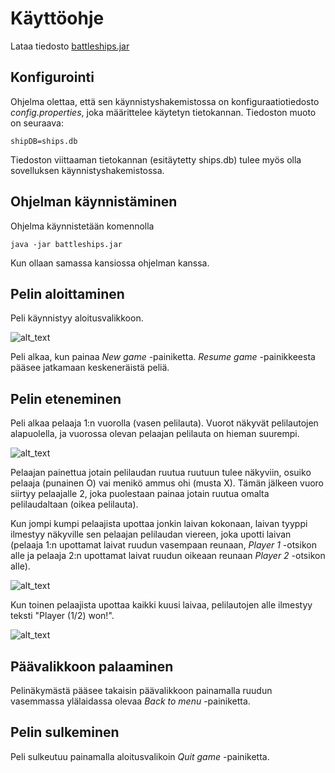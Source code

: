 # Käyttöohje

Lataa tiedosto [battleships.jar](https://github.com/Miniaya/ot-harjoitustyo/releases/tag/viikko5)

## Konfigurointi

Ohjelma olettaa, että sen käynnistyshakemistossa on konfiguraatiotiedosto _config.properties_, joka määrittelee käytetyn tietokannan. Tiedoston muoto on seuraava:

```
shipDB=ships.db
```
Tiedoston viittaaman tietokannan (esitäytetty ships.db) tulee myös olla sovelluksen käynnistyshakemistossa.

## Ohjelman käynnistäminen

Ohjelma käynnistetään komennolla

```
java -jar battleships.jar
```

Kun ollaan samassa kansiossa ohjelman kanssa.

## Pelin aloittaminen

Peli käynnistyy aloitusvalikkoon.

![alt_text]()

Peli alkaa, kun painaa _New game_ -painiketta. _Resume game_ -painikkeesta pääsee jatkamaan keskeneräistä peliä.

## Pelin eteneminen

Peli alkaa pelaaja 1:n vuorolla (vasen pelilauta). Vuorot näkyvät pelilautojen alapuolella, ja vuorossa olevan pelaajan pelilauta on hieman suurempi. 

![alt_text]()

Pelaajan painettua jotain pelilaudan ruutua ruutuun tulee näkyviin, osuiko pelaaja (punainen O) vai menikö ammus ohi (musta X). Tämän jälkeen vuoro siirtyy pelaajalle 2, joka puolestaan painaa jotain ruutua omalta pelilaudaltaan (oikea pelilauta).

Kun jompi kumpi pelaajista upottaa jonkin laivan kokonaan, laivan tyyppi ilmestyy näkyville sen pelaajan pelilaudan viereen, joka upotti laivan (pelaaja 1:n upottamat laivat ruudun vasempaan reunaan, _Player 1_ -otsikon alle ja pelaaja 2:n upottamat laivat ruudun oikeaan reunaan _Player 2_ -otsikon alle). 

![alt_text]()

Kun toinen pelaajista upottaa kaikki kuusi laivaa, pelilautojen alle ilmestyy teksti "Player (1/2) won!".

![alt_text]()

## Päävalikkoon palaaminen

Pelinäkymästä pääsee takaisin päävalikkoon painamalla ruudun vasemmassa ylälaidassa olevaa _Back to menu_ -painiketta.

## Pelin sulkeminen

Peli sulkeutuu painamalla aloitusvalikoin _Quit game_ -painiketta.
